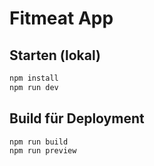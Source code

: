 # Fitmeat App

## Starten (lokal)
```bash
npm install
npm run dev
```

## Build für Deployment
```bash
npm run build
npm run preview
```
